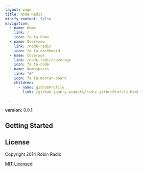 ```yaml
---
layout: page
title: Node Radic
minify_content: false
navigation:
  - name: Home
    link: /
    icon: fa fa-home
  - name: Overview
    link: /node-radic
    icon: fa fa-dashboard
  - name: Coverage
    link: /node-radic/coverage
    icon: fa fa-code
  - name: Namespaces
    link: "#"
    icon: fa fa-mortar-board
    children:
      - name: githubProfile
        link: /github-jquery-widgets/radic.githubProfile.html

---
```


**version:** 0.0.1


## Getting Started


## License
Copyright 2014 Robin Radic 

[MIT Licensed](http://radic.mit-license.org)

